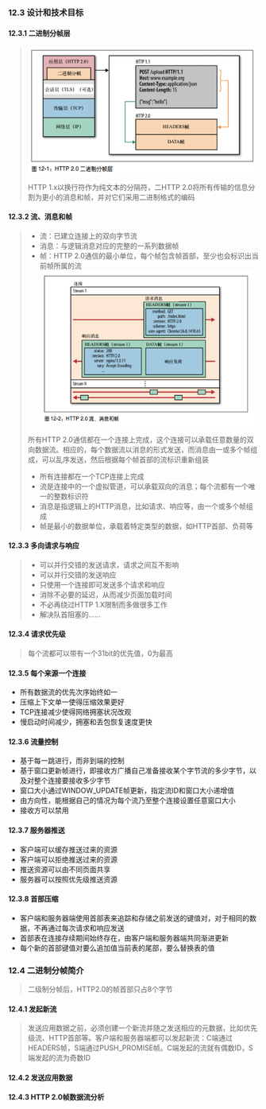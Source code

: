 ### 12.3 设计和技术目标
#### 12.3.1 二进制分帧层
> ![image](https://raw.githubusercontent.com/weikano/NoteResources/master/WEB-Guide/6.png)
>
> HTTP 1.x以换行符作为纯文本的分隔符，二HTTP 2.0将所有传输的信息分割为更小的消息和帧，并对它们采用二进制格式的编码

#### 12.3.2 流、消息和帧
> - 流：已建立连接上的双向字节流
> - 消息：与逻辑消息对应的完整的一系列数据帧
> - 帧：HTTP 2.0通信的最小单位，每个帧包含帧首部，至少也会标识出当前帧所属的流
> ![image](https://raw.githubusercontent.com/weikano/NoteResources/master/WEB-Guide/7.png)
>
> 所有HTTP 2.0通信都在一个连接上完成，这个连接可以承载任意数量的双向数据流。相应的，每个数据流以消息的形式发送，而消息由一或多个帧组成，可以乱序发送，然后根据每个帧首部的流标识重新组装
>
> - 所有连接都在一个TCP连接上完成
> - 流是连接中的一个虚拟管道，可以承载双向的消息；每个流都有一个唯一的整数标识符
> - 消息是指逻辑上的HTTP消息，比如请求、响应等，由一个或多个帧组成
> - 帧是最小的数据单位，承载着特定类型的数据，如HTTP首部、负荷等

#### 12.3.3 多向请求与响应
> - 可以并行交错的发送请求，请求之间互不影响
> - 可以并行交错的发送响应
> - 只使用一个连接即可发送多个请求和响应
> - 消除不必要的延迟，从而减少页面加载时间
> - 不必再绕过HTTP 1.X限制而多做很多工作
> - 解决队首阻塞的……

#### 12.3.4 请求优先级
> 每个流都可以带有一个31bit的优先值，0为最高

#### 12.3.5 每个来源一个连接
- 所有数据流的优先次序始终如一
- 压缩上下文单一使得压缩效果更好
- TCP连接减少使得网络拥塞状况改观
- 慢启动时间减少，拥塞和丢包恢复速度更快

#### 12.3.6 流量控制
- 基于每一跳进行，而非到端的控制
- 基于窗口更新帧进行，即接收方广播自己准备接收某个字节流的多少字节，以及对整个连接要接收多少字节
- 窗口大小通过WINDOW_UPDATE帧更新，指定流ID和窗口大小递增值
- 由方向性，能根据自己的情况为每个流乃至整个连接设置任意窗口大小
- 接收方可以禁用

#### 12.3.7 服务器推送
- 客户端可以缓存推送过来的资源
- 客户端可以拒绝推送过来的资源
- 推送资源可以由不同页面共享
- 服务器可以按照优先级推送资源

#### 12.3.8 首部压缩
- 客户端和服务器端使用首部表来追踪和存储之前发送的键值对，对于相同的数据，不再通过每次请求和响应发送
- 首部表在连接存续期间始终存在，由客户端和服务器端共同渐进更新
- 每个新的首部键值对要么追加值当前表的尾部，要么替换表的值

### 12.4 二进制分帧简介
> 二级制分帧后，HTTP2.0的帧首部只占8个字节
#### 12.4.1 发起新流
> 发送应用数据之前，必须创建一个新流并随之发送相应的元数据，比如优先级流、HTTP首部等。客户端和服务器端都可以发起新流：C端通过HEADERS帧，S端通过PUSH_PROMISE帧。C端发起的流就有偶数ID，S端发起的流为奇数ID

#### 12.4.2 发送应用数据
#### 12.4.3 HTTP 2.0帧数据流分析

